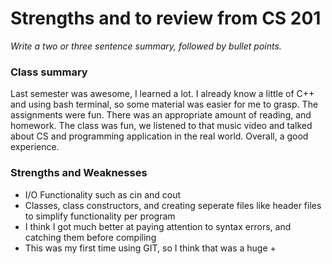 # Strengths and to review from CS 201

*Write a two or three sentence summary, followed by bullet points.*


### Class summary
  Last semester was awesome, I learned a lot. I already know a little of C++ and using bash terminal, so some material was easier for me to grasp. The assignments were fun. There was an appropriate amount of reading, and homework. The class was fun, we listened to that music video and talked about CS and programming application in the real world. Overall, a good experience.

### Strengths and Weaknesses 
<ul>
  <li>I/O Functionality such as cin and cout</li>
  <li>Classes, class constructors, and creating seperate files like header files to simplify functionality per program</li>
  <li>I think I got much better at paying attention to syntax errors, and catching them before compiling</li>
  <li>This was my first time using GIT, so I think that was a huge +</li>
</ul>
